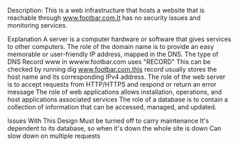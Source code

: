 Description:
This is a web infrastructure that hosts a website that is reachable through www.footbar.com.It has  no security issues and monitoring services.

Explanation
A server is a computer hardware or software that gives services to other computers.
The role of the domain name is to provide an easy memorable or user-friendly IP address, mapped in the DNS.
The type of DNS Record www in wwww.footbar.com uses "RECORD" This can be checked by running dig www.footbar.com.this record usually
stores the host name and its corresponding IPv4 address.
The role of the web server is to accept requests from HTTP/HTTPS and respond or return an error message
The role of web applications allows installation, operations, and host applications associated services 
The role of a database is to contain a collection of information that can be accessed, managed, and updated.

Issues With This Design
Must be turned off to carry maintenance
It's dependent to its database, so when it's down the whole site is down
Can slow down on multiple requests
